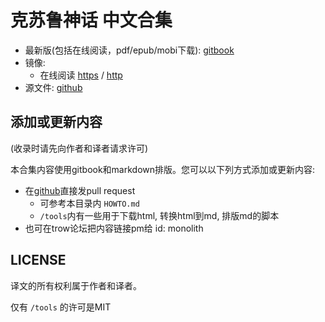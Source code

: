 # 克苏鲁神话 中文合集

* 最新版(包括在线阅读，pdf/epub/mobi下载): [gitbook](https://www.gitbook.com/book/jokester/coc-zh/details)
* 镜像:
    - 在线阅读 [https](https://coc-zh.jokester.io) / [http](http://coc-zh.jokester.io)
* 源文件: [github](https://github.com/jokester/coc-zh)

## 添加或更新内容

(收录时请先向作者和译者请求许可)

本合集内容使用gitbook和markdown排版。您可以以下列方式添加或更新内容:

- 在[github](https://github.com/jokester/coc-zh)直接发pull request
    - 可参考本目录内 `HOWTO.md`
    - `/tools`内有一些用于下载html, 转换html到md, 排版md的脚本
- 也可在trow论坛把内容链接pm给 id: monolith

## LICENSE

译文的所有权利属于作者和译者。

仅有 `/tools` 的许可是MIT
